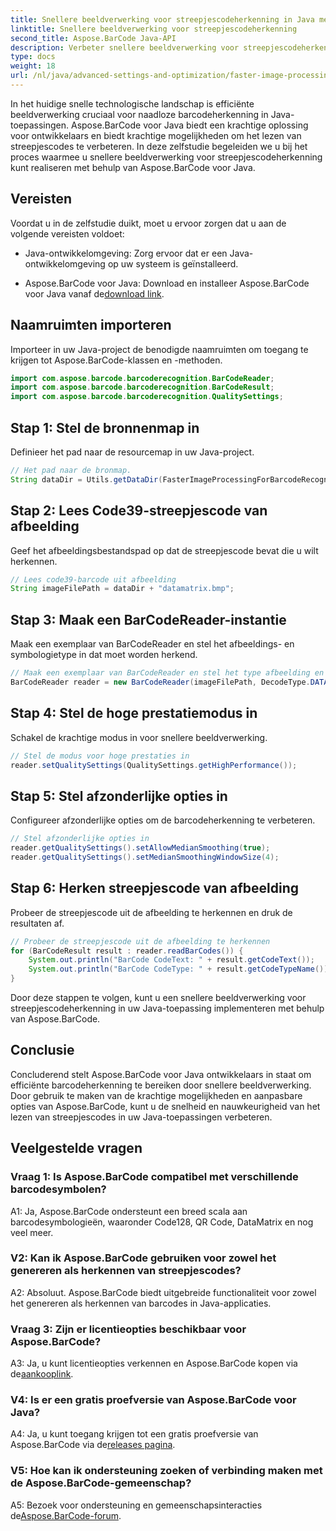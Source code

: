 ```yaml
---
title: Snellere beeldverwerking voor streepjescodeherkenning in Java met Aspose.BarCode
linktitle: Snellere beeldverwerking voor streepjescodeherkenning
second_title: Aspose.BarCode Java-API
description: Verbeter snellere beeldverwerking voor streepjescodeherkenning in Java met Aspose.BarCode. Volg onze stapsgewijze handleiding voor een snellere beeldverwerking.
type: docs
weight: 18
url: /nl/java/advanced-settings-and-optimization/faster-image-processing-barcode-recognition/
---
```


In het huidige snelle technologische landschap is efficiënte beeldverwerking cruciaal voor naadloze barcodeherkenning in Java-toepassingen. Aspose.BarCode voor Java biedt een krachtige oplossing voor ontwikkelaars en biedt krachtige mogelijkheden om het lezen van streepjescodes te verbeteren. In deze zelfstudie begeleiden we u bij het proces waarmee u snellere beeldverwerking voor streepjescodeherkenning kunt realiseren met behulp van Aspose.BarCode voor Java.

## Vereisten

Voordat u in de zelfstudie duikt, moet u ervoor zorgen dat u aan de volgende vereisten voldoet:

- Java-ontwikkelomgeving: Zorg ervoor dat er een Java-ontwikkelomgeving op uw systeem is geïnstalleerd.

-  Aspose.BarCode voor Java: Download en installeer Aspose.BarCode voor Java vanaf de[download link](https://releases.aspose.com/barcode/java/).

## Naamruimten importeren

Importeer in uw Java-project de benodigde naamruimten om toegang te krijgen tot Aspose.BarCode-klassen en -methoden.

```java
import com.aspose.barcode.barcoderecognition.BarCodeReader;
import com.aspose.barcode.barcoderecognition.BarCodeResult;
import com.aspose.barcode.barcoderecognition.QualitySettings;


```

## Stap 1: Stel de bronnenmap in

Definieer het pad naar de resourcemap in uw Java-project.

```java
// Het pad naar de bronmap.
String dataDir = Utils.getDataDir(FasterImageProcessingForBarcodeRecognition.class) + "BarcodeReader/advanced_features/";
```

## Stap 2: Lees Code39-streepjescode van afbeelding

Geef het afbeeldingsbestandspad op dat de streepjescode bevat die u wilt herkennen.

```java
// Lees code39-barcode uit afbeelding
String imageFilePath = dataDir + "datamatrix.bmp";
```

## Stap 3: Maak een BarCodeReader-instantie

Maak een exemplaar van BarCodeReader en stel het afbeeldings- en symbologietype in dat moet worden herkend.

```java
// Maak een exemplaar van BarCodeReader en stel het type afbeelding en symbologie in om te herkennen
BarCodeReader reader = new BarCodeReader(imageFilePath, DecodeType.DATA_MATRIX);
```

## Stap 4: Stel de hoge prestatiemodus in

Schakel de krachtige modus in voor snellere beeldverwerking.

```java
// Stel de modus voor hoge prestaties in
reader.setQualitySettings(QualitySettings.getHighPerformance());
```

## Stap 5: Stel afzonderlijke opties in

Configureer afzonderlijke opties om de barcodeherkenning te verbeteren.

```java
// Stel afzonderlijke opties in
reader.getQualitySettings().setAllowMedianSmoothing(true);
reader.getQualitySettings().setMedianSmoothingWindowSize(4);
```

## Stap 6: Herken streepjescode van afbeelding

Probeer de streepjescode uit de afbeelding te herkennen en druk de resultaten af.

```java
// Probeer de streepjescode uit de afbeelding te herkennen
for (BarCodeResult result : reader.readBarCodes()) {
    System.out.println("BarCode CodeText: " + result.getCodeText());
    System.out.println("BarCode CodeType: " + result.getCodeTypeName());
}
```

Door deze stappen te volgen, kunt u een snellere beeldverwerking voor streepjescodeherkenning in uw Java-toepassing implementeren met behulp van Aspose.BarCode.

## Conclusie

Concluderend stelt Aspose.BarCode voor Java ontwikkelaars in staat om efficiënte barcodeherkenning te bereiken door snellere beeldverwerking. Door gebruik te maken van de krachtige mogelijkheden en aanpasbare opties van Aspose.BarCode, kunt u de snelheid en nauwkeurigheid van het lezen van streepjescodes in uw Java-toepassingen verbeteren.

## Veelgestelde vragen

### Vraag 1: Is Aspose.BarCode compatibel met verschillende barcodesymbolen?

A1: Ja, Aspose.BarCode ondersteunt een breed scala aan barcodesymbologieën, waaronder Code128, QR Code, DataMatrix en nog veel meer.

### V2: Kan ik Aspose.BarCode gebruiken voor zowel het genereren als herkennen van streepjescodes?

A2: Absoluut. Aspose.BarCode biedt uitgebreide functionaliteit voor zowel het genereren als herkennen van barcodes in Java-applicaties.

### Vraag 3: Zijn er licentieopties beschikbaar voor Aspose.BarCode?

 A3: Ja, u kunt licentieopties verkennen en Aspose.BarCode kopen via de[aankooplink](https://purchase.aspose.com/buy).

### V4: Is er een gratis proefversie van Aspose.BarCode voor Java?

A4: Ja, u kunt toegang krijgen tot een gratis proefversie van Aspose.BarCode via de[releases pagina](https://releases.aspose.com/).

### V5: Hoe kan ik ondersteuning zoeken of verbinding maken met de Aspose.BarCode-gemeenschap?

 A5: Bezoek voor ondersteuning en gemeenschapsinteracties de[Aspose.BarCode-forum](https://forum.aspose.com/c/barcode/13).